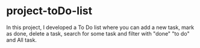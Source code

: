# project-toDo-list
In this project, I developed a To Do list where you can add a new task, mark as done, delete a task, search for some task and filter with "done" "to do" and All task. 

